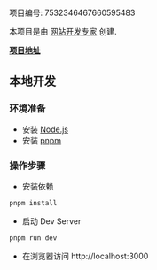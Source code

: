 # 

项目编号: 7532346467660595483

本项目是由 [网站开发专家](https://space.coze.cn/) 创建.

[**项目地址**](https://space.coze.cn/task/7532346467660595483)

## 本地开发

### 环境准备

- 安装 [Node.js](https://nodejs.org/en)
- 安装 [pnpm](https://pnpm.io/installation)

### 操作步骤

- 安装依赖

```sh
pnpm install
```

- 启动 Dev Server

```sh
pnpm run dev
```

- 在浏览器访问 http://localhost:3000
